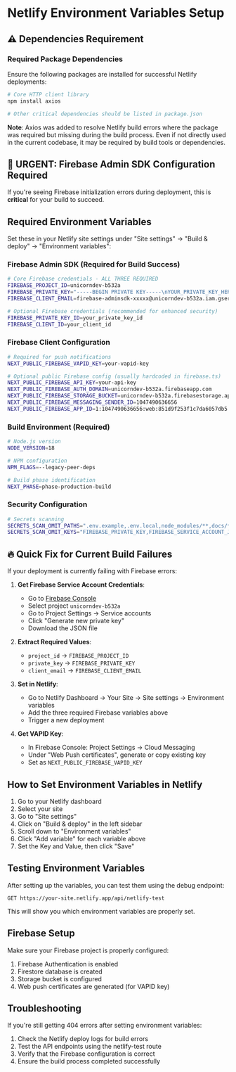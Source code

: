 # Netlify Environment Variables Setup

## ⚠️ Dependencies Requirement

### Required Package Dependencies

Ensure the following packages are installed for successful Netlify deployments:

```bash
# Core HTTP client library
npm install axios

# Other critical dependencies should be listed in package.json
```

**Note**: Axios was added to resolve Netlify build errors where the package was required but missing during the build process. Even if not directly used in the current codebase, it may be required by build tools or dependencies.

## 🚨 URGENT: Firebase Admin SDK Configuration Required

If you're seeing Firebase initialization errors during deployment, this is **critical** for your build to succeed.

## Required Environment Variables

Set these in your Netlify site settings under "Site settings" → "Build & deploy" → "Environment variables":

### Firebase Admin SDK (Required for Build Success)

```bash
# Core Firebase credentials - ALL THREE REQUIRED
FIREBASE_PROJECT_ID=unicorndev-b532a
FIREBASE_PRIVATE_KEY="-----BEGIN PRIVATE KEY-----\nYOUR_PRIVATE_KEY_HERE\n-----END PRIVATE KEY-----"
FIREBASE_CLIENT_EMAIL=firebase-adminsdk-xxxxx@unicorndev-b532a.iam.gserviceaccount.com

# Optional Firebase credentials (recommended for enhanced security)
FIREBASE_PRIVATE_KEY_ID=your_private_key_id
FIREBASE_CLIENT_ID=your_client_id
```

### Firebase Client Configuration

```bash
# Required for push notifications
NEXT_PUBLIC_FIREBASE_VAPID_KEY=your-vapid-key

# Optional public Firebase config (usually hardcoded in firebase.ts)
NEXT_PUBLIC_FIREBASE_API_KEY=your-api-key
NEXT_PUBLIC_FIREBASE_AUTH_DOMAIN=unicorndev-b532a.firebaseapp.com
NEXT_PUBLIC_FIREBASE_STORAGE_BUCKET=unicorndev-b532a.firebasestorage.app
NEXT_PUBLIC_FIREBASE_MESSAGING_SENDER_ID=1047490636656
NEXT_PUBLIC_FIREBASE_APP_ID=1:1047490636656:web:851d9f253f1c7da6057db5
```

### Build Environment (Required)

```bash
# Node.js version
NODE_VERSION=18

# NPM configuration
NPM_FLAGS=--legacy-peer-deps

# Build phase identification
NEXT_PHASE=phase-production-build
```

### Security Configuration

```bash
# Secrets scanning
SECRETS_SCAN_OMIT_PATHS=".env.example,.env.local,node_modules/**,docs/**,.firebaserc,firebase.json"
SECRETS_SCAN_OMIT_KEYS="FIREBASE_PRIVATE_KEY,FIREBASE_SERVICE_ACCOUNT_JSON"
```

## 🔥 Quick Fix for Current Build Failures

If your deployment is currently failing with Firebase errors:

1. **Get Firebase Service Account Credentials**:
   - Go to [Firebase Console](https://console.firebase.google.com/)
   - Select project `unicorndev-b532a`
   - Go to Project Settings → Service accounts
   - Click "Generate new private key"
   - Download the JSON file

2. **Extract Required Values**:
   - `project_id` → `FIREBASE_PROJECT_ID`
   - `private_key` → `FIREBASE_PRIVATE_KEY`
   - `client_email` → `FIREBASE_CLIENT_EMAIL`

3. **Set in Netlify**:
   - Go to Netlify Dashboard → Your Site → Site settings → Environment variables
   - Add the three required Firebase variables above
   - Trigger a new deployment

4. **Get VAPID Key**:
   - In Firebase Console: Project Settings → Cloud Messaging
   - Under "Web Push certificates", generate or copy existing key
   - Set as `NEXT_PUBLIC_FIREBASE_VAPID_KEY`

## How to Set Environment Variables in Netlify

1. Go to your Netlify dashboard
2. Select your site
3. Go to "Site settings"
4. Click on "Build & deploy" in the left sidebar
5. Scroll down to "Environment variables"
6. Click "Add variable" for each variable above
7. Set the Key and Value, then click "Save"

## Testing Environment Variables

After setting up the variables, you can test them using the debug endpoint:

```
GET https://your-site.netlify.app/api/netlify-test
```

This will show you which environment variables are properly set.

## Firebase Setup

Make sure your Firebase project is properly configured:

1. Firebase Authentication is enabled
2. Firestore database is created
3. Storage bucket is configured
4. Web push certificates are generated (for VAPID key)

## Troubleshooting

If you're still getting 404 errors after setting environment variables:

1. Check the Netlify deploy logs for build errors
2. Test the API endpoints using the netlify-test route
3. Verify that the Firebase configuration is correct
4. Ensure the build process completed successfully
